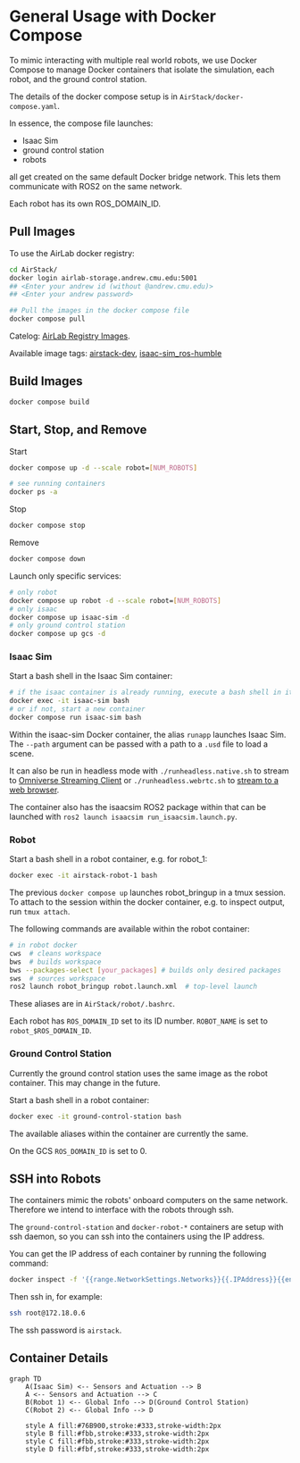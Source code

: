 # General Usage with Docker Compose

To mimic interacting with multiple real world robots, we use Docker Compose to manage Docker containers that isolate the simulation, each robot, and the ground control station.

The details of the docker compose setup is in `AirStack/docker-compose.yaml`.

In essence, the compose file launches:

- Isaac Sim
- ground control station
- robots

all get created on the same default Docker bridge network.
This lets them communicate with ROS2 on the same network.

Each robot has its own ROS_DOMAIN_ID.

## Pull Images

To use the AirLab docker registry:

```bash
cd AirStack/
docker login airlab-storage.andrew.cmu.edu:5001
## <Enter your andrew id (without @andrew.cmu.edu)>
## <Enter your andrew password>

## Pull the images in the docker compose file
docker compose pull
```

Catelog: [AirLab Registry Images](https://airlab-storage.andrew.cmu.edu:5001/v2/_catalog).

Available image tags:
[airstack-dev](https://airlab-storage.andrew.cmu.edu:5001/v2/shared/airstack-dev/tags/list),
[isaac-sim_ros-humble](https://airlab-storage.andrew.cmu.edu:5001/v2/shared/isaac-sim_ros-humble/tags/list)

## Build Images

```bash
docker compose build
```

## Start, Stop, and Remove

Start

```bash
docker compose up -d --scale robot=[NUM_ROBOTS]

# see running containers
docker ps -a
```

Stop

```bash
docker compose stop
```

Remove

```bash
docker compose down
```

Launch only specific services:

```bash
# only robot
docker compose up robot -d --scale robot=[NUM_ROBOTS]
# only isaac
docker compose up isaac-sim -d
# only ground control station
docker compose up gcs -d
```

### Isaac Sim

Start a bash shell in the Isaac Sim container:

```bash
# if the isaac container is already running, execute a bash shell in it
docker exec -it isaac-sim bash
# or if not, start a new container
docker compose run isaac-sim bash
```

Within the isaac-sim Docker container, the alias `runapp` launches Isaac Sim.
The `--path` argument can be passed with a path to a `.usd` file to load a scene.

It can also be run in headless mode with `./runheadless.native.sh` to stream to [Omniverse Streaming Client](https://docs.omniverse.nvidia.com/streaming-client/latest/user-manual.html) or `./runheadless.webrtc.sh` to [stream to a web browser](https://docs.omniverse.nvidia.com/extensions/latest/ext_livestream/webrtc.html).

The container also has the isaacsim ROS2 package within that can be launched with `ros2 launch isaacsim run_isaacsim.launch.py`.

### Robot

Start a bash shell in a robot container, e.g. for robot_1:

```bash
docker exec -it airstack-robot-1 bash
```

The previous `docker compose up` launches robot_bringup in a tmux session. To attach to the session within the docker container, e.g. to inspect output, run `tmux attach`.

The following commands are available within the robot container:

```bash
# in robot docker
cws  # cleans workspace
bws  # builds workspace
bws --packages-select [your_packages] # builds only desired packages
sws  # sources workspace
ros2 launch robot_bringup robot.launch.xml  # top-level launch
```

These aliases are in `AirStack/robot/.bashrc`.

Each robot has `ROS_DOMAIN_ID` set to its ID number. `ROBOT_NAME` is set to `robot_$ROS_DOMAIN_ID`.

### Ground Control Station

Currently the ground control station uses the same image as the robot container. This may change in the future.

Start a bash shell in a robot container:

```bash
docker exec -it ground-control-station bash
```

The available aliases within the container are currently the same.

On the GCS `ROS_DOMAIN_ID` is set to 0.

## SSH into Robots

The containers mimic the robots' onboard computers on the same network. Therefore we intend to interface with the robots through ssh.

The `ground-control-station` and `docker-robot-*` containers are setup with ssh daemon, so you can ssh into the containers using the IP address.

You can get the IP address of each container by running the following command:

```bash
docker inspect -f '{{range.NetworkSettings.Networks}}{{.IPAddress}}{{end}}' [CONTAINER-NAME]
```

Then ssh in, for example:

```bash
ssh root@172.18.0.6
```

The ssh password is `airstack`.

## Container Details

```mermaid
graph TD
    A(Isaac Sim) <-- Sensors and Actuation --> B
    A <-- Sensors and Actuation --> C
    B(Robot 1) <-- Global Info --> D(Ground Control Station)
    C(Robot 2) <-- Global Info --> D

    style A fill:#76B900,stroke:#333,stroke-width:2px
    style B fill:#fbb,stroke:#333,stroke-width:2px
    style C fill:#fbb,stroke:#333,stroke-width:2px
    style D fill:#fbf,stroke:#333,stroke-width:2px

```
